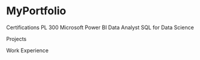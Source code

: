 # MyPortfolio
Certifications
PL 300 Microsoft Power BI Data Analyst
SQL for Data Science

Projects

Work Experience
